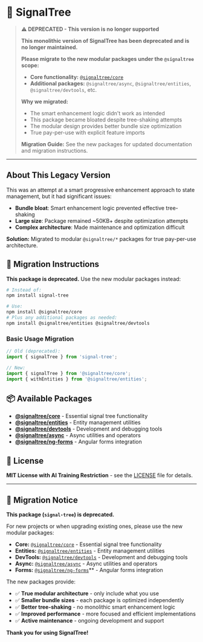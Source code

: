 # 🌳 SignalTree

> **⚠️ DEPRECATED - This version is no longer supported**
> 
> **This monolithic version of SignalTree has been deprecated and is no longer maintained.** 
> 
> **Please migrate to the new modular packages under the `@signaltree` scope:**
> - **Core functionality:** [`@signaltree/core`](https://www.npmjs.com/package/@signaltree/core)
> - **Additional packages:** `@signaltree/async`, `@signaltree/entities`, `@signaltree/devtools`, etc.
> 
> **Why we migrated:**
> - The smart enhancement logic didn't work as intended
> - This package became bloated despite tree-shaking attempts
> - The modular design provides better bundle size optimization
> - True pay-per-use with explicit feature imports
> 
> **Migration Guide:** See the new packages for updated documentation and migration instructions.

---

## About This Legacy Version

This was an attempt at a smart progressive enhancement approach to state management, but it had significant issues:

- **Bundle bloat**: Smart enhancement logic prevented effective tree-shaking
- **Large size**: Package remained ~50KB+ despite optimization attempts  
- **Complex architecture**: Made maintenance and optimization difficult

**Solution:** Migrated to modular `@signaltree/*` packages for true pay-per-use architecture.

## 🚀 Migration Instructions

**This package is deprecated.** Use the new modular packages instead:

```bash
# Instead of:
npm install signal-tree

# Use:
npm install @signaltree/core
# Plus any additional packages as needed:
npm install @signaltree/entities @signaltree/devtools
```

### Basic Usage Migration

```typescript
// Old (deprecated):
import { signalTree } from 'signal-tree';

// New:
import { signalTree } from '@signaltree/core';
import { withEntities } from '@signaltree/entities';
```

## 📦 Available Packages

- **[@signaltree/core](https://www.npmjs.com/package/@signaltree/core)** - Essential signal tree functionality
- **[@signaltree/entities](https://www.npmjs.com/package/@signaltree/entities)** - Entity management utilities  
- **[@signaltree/devtools](https://www.npmjs.com/package/@signaltree/devtools)** - Development and debugging tools
- **[@signaltree/async](https://www.npmjs.com/package/@signaltree/async)** - Async utilities and operators
- **[@signaltree/ng-forms](https://www.npmjs.com/package/@signaltree/ng-forms)** - Angular forms integration

## 📄 License

**MIT License with AI Training Restriction** - see the [LICENSE](LICENSE) file for details.

---

## 🔄 Migration Notice

**This package (`signal-tree`) is deprecated.** 

For new projects or when upgrading existing ones, please use the new modular packages:

- **Core:** [`@signaltree/core`](https://www.npmjs.com/package/@signaltree/core) - Essential signal tree functionality
- **Entities:** [`@signaltree/entities`](https://www.npmjs.com/package/@signaltree/entities) - Entity management utilities  
- **DevTools:** [`@signaltree/devtools`](https://www.npmjs.com/package/@signaltree/devtools) - Development and debugging tools
- **Async:** [`@signaltree/async`](https://www.npmjs.com/package/@signaltree/async) - Async utilities and operators
- **Forms:** [`@signaltree/ng-forms`](https://www.npmjs.com/package/@signaltree/ng-forms)** - Angular forms integration

The new packages provide:
- ✅ **True modular architecture** - only include what you use
- ✅ **Smaller bundle sizes** - each package is optimized independently  
- ✅ **Better tree-shaking** - no monolithic smart enhancement logic
- ✅ **Improved performance** - more focused and efficient implementations
- ✅ **Active maintenance** - ongoing development and support

**Thank you for using SignalTree!**
